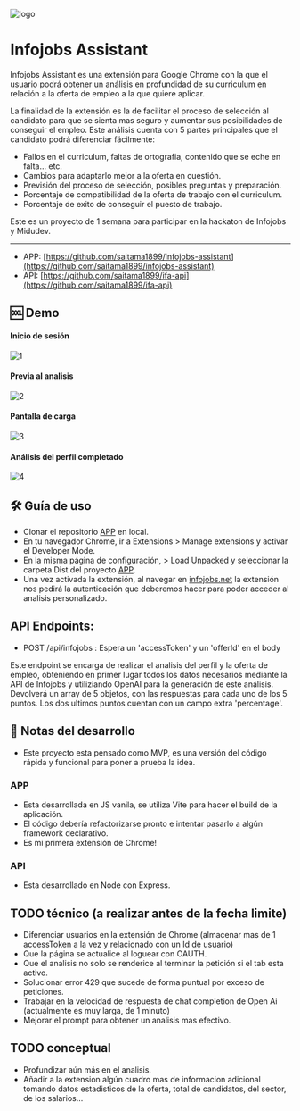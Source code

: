 ![logo](https://res.cloudinary.com/dykoj2iuj/image/upload/v1685080130/logo_xcc4nz.png)
# Infojobs Assistant

Infojobs Assistant es una extensión para Google Chrome con la que el usuario podrá obtener un análisis en profundidad de su curriculum en relación a la oferta de empleo a la que quiere aplicar. 

La finalidad de la extensión es la de facilitar el proceso de selección al candidato para que se sienta mas seguro y aumentar sus posibilidades de conseguir el empleo.
Este análisis cuenta con 5 partes principales que el candidato podrá diferenciar fácilmente:

- Fallos en el curriculum, faltas de ortografia, contenido que se eche en falta... etc.
- Cambios para adaptarlo mejor a la oferta en cuestión.
- Previsión del proceso de selección, posibles preguntas y preparación.
- Porcentaje de compatibilidad de la oferta de trabajo con el curriculum.
- Porcentaje de exito de conseguir el puesto de trabajo.

Este es un proyecto de 1 semana para participar en la hackaton de Infojobs y Midudev.

----
- APP: [https://github.com/saitama1899/infojobs-assistant](https://github.com/saitama1899/infojobs-assistant)
- API: [https://github.com/saitama1899/ifa-api](https://github.com/saitama1899/ifa-api)

## 🆒 Demo

#### Inicio de sesión
![1](https://github.com/saitama1899/infojobs-assistant/assets/16955362/43e89ddd-a32e-4af4-8464-2df41f86625e)

#### Previa al analisis
![2](https://github.com/saitama1899/infojobs-assistant/assets/16955362/c6f8c4da-4626-4728-b0c1-b9777dde9783)

#### Pantalla de carga
![3](https://github.com/saitama1899/infojobs-assistant/assets/16955362/eab36a55-0619-4189-8e71-6dec8bcbc5c6)

#### Análisis del perfil completado
![4](https://github.com/saitama1899/infojobs-assistant/assets/16955362/1800beec-32c1-4b01-a025-4fa96b72e813)

## 🛠️ Guía de uso
- Clonar el repositorio [APP](https://github.com/saitama1899/infojobs-assistant) en local.
- En tu navegador Chrome, ir a Extensions > Manage extensions y activar el Developer Mode.
- En la misma página de configuración, > Load Unpacked y seleccionar la carpeta Dist del proyecto [APP](https://github.com/saitama1899/infojobs-assistant).
- Una vez activada la extensión, al navegar en [infojobs.net](https://infojobs.net) la extensión nos pedirá la autenticación que deberemos hacer para poder acceder al analisis personalizado.

## API Endpoints:
- POST /api/infojobs : Espera un 'accessToken' y  un 'offerId' en el body

Este endpoint se encarga de realizar el analisis del perfil y la oferta de empleo, obteniendo en primer lugar todos los datos necesarios mediante la API de Infojobs y utiliziando OpenAI para la generación de este análisis.
Devolverá un array de 5 objetos, con las respuestas para cada uno de los 5 puntos. Los dos ultimos puntos cuentan con un campo extra 'percentage'.


## 📑 Notas del desarrollo
- Este proyecto esta pensado como MVP, es una versión del código rápida y funcional para poner a prueba la idea.

### APP
- Esta desarrollada en JS vanila, se utiliza Vite para hacer el build de la aplicación.
- El código debería refactorizarse pronto e intentar pasarlo a algún framework declarativo.
- Es mi primera extensión de Chrome!

### API
- Esta desarrollado en Node con Express.

## TODO técnico (a realizar antes de la fecha limite)
- Diferenciar usuarios en la extensión de Chrome (almacenar mas de 1 accessToken a la vez y relacionado con un Id de usuario)
- Que la página se actualice al loguear con OAUTH.
- Que el analisis no solo se renderice al terminar la petición si el tab esta activo.
- Solucionar error 429 que sucede de forma puntual por exceso de peticiones.
- Trabajar en la velocidad de respuesta de chat completion de Open Ai (actualmente es muy larga, de 1 minuto)
- Mejorar el prompt para obtener un analisis mas efectivo.

## TODO conceptual
- Profundizar aún más en el analisis.
- Añadir a la extension algún cuadro mas de informacion adicional tomando datos estadisticos de la oferta, total de candidatos, del sector, de los salarios...
